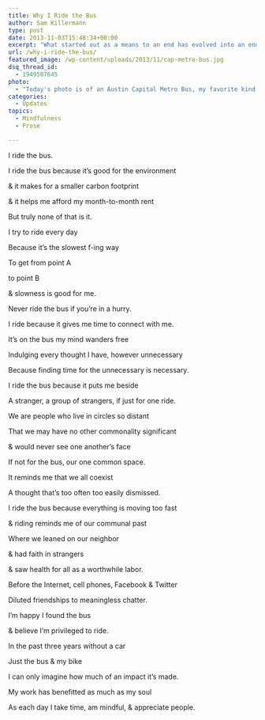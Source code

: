 ```yaml
---
title: Why I Ride the Bus
author: Sam Killermann
type: post
date: 2013-11-03T15:48:34+00:00
excerpt: "What started out as a means to an end has evolved into an end itself -- an end for which I'm grateful."
url: /why-i-ride-the-bus/
featured_image: /wp-content/uploads/2013/11/cap-metro-bus.jpg
dsq_thread_id:
  - 1949507645
photo:
  - "Today's photo is of an Austin Capital Metro Bus, my favorite kind!"
categories:
  - Updates
topics:
  - Mindfulness
  - Prose

---
```

I ride the bus.
  
I ride the bus because it&#8217;s good for the environment
  
& it makes for a smaller carbon footprint
  
& it helps me afford my month-to-month rent
  
But truly none of that is it.

I try to ride every day
  
Because it&#8217;s the slowest f-ing way
  
To get from point A
  
to point B
  
& slowness is good for me.
  
Never ride the bus if you&#8217;re in a hurry.
  
I ride because it gives me time to connect with me.
  
It&#8217;s on the bus my mind wanders free
  
Indulging every thought I have, however unnecessary
  
Because finding time for the unnecessary is necessary.

I ride the bus because it puts me beside
  
A stranger, a group of strangers, if just for one ride.
  
We are people who live in circles so distant
  
That we may have no other commonality significant
  
& would never see one another&#8217;s face
  
If not for the bus, our one common space.
  
It reminds me that we all coexist
  
A thought that&#8217;s too often too easily dismissed.

I ride the bus because everything is moving too fast
  
& riding reminds me of our communal past
  
Where we leaned on our neighbor
  
& had faith in strangers
  
& saw health for all as a worthwhile labor.
  
Before the Internet, cell phones, Facebook & Twitter
  
Diluted friendships to meaningless chatter.

I&#8217;m happy I found the bus
  
& believe I&#8217;m privileged to ride.
  
In the past three years without a car
  
Just the bus & my bike
  
I can only imagine how much of an impact it&#8217;s made.
  
My work has benefitted as much as my soul
  
As each day I take time, am mindful, & appreciate people.